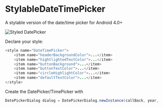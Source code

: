 StylableDateTimePicker
======================

A stylable version of the date/time picker for Android 4.0+

![Styled DatePicker](/../screenshots/screenshots/screenshot.png?raw=true "Example Theme")

Declare your style:

```java
<style name="DateTimePicker">
    <item name="headerBackgroundColor">...</item>
    <item name="hightlightedTextColor">...</item>
    <item name="buttonBackground">...</item>
    <item name="buttonTextColor">...</item>
    <item name="circleHighlightColor">...</item>
    <item name="defaultTextColor">...</item>
</style>
```

Create the DatePicker/TimePicker with

```java
DatePickerDialog dialog = DatePickerDialog.newInstance(callBack, year, monthOfYear, dayOfMonth, R.style.DateTimePicker);
```
